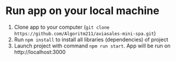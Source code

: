 # Run app on your local machine


1. Clone app to your computer (`git clone https://github.com/Algoritm211/aviasales-mini-spa.git`)
2. Run `npm install` to install all libraries (dependencies) of project
3. Launch project with command `npm run start`. App will be run on http://localhost:3000
